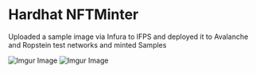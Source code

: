 # Hardhat NFTMinter
Uploaded a sample image via Infura to IFPS and deployed it to Avalanche and Ropstein test networks and minted
Samples

![Imgur Image](https://imgur.com/UAJLPdO.jpg)
![Imgur Image](https://imgur.com/undefined.jpg)

